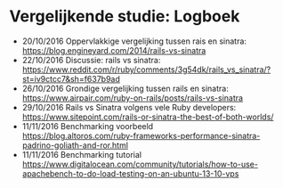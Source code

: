 # Vergelijkende studie: Logboek

- 20/10/2016	Oppervlakkige vergelijking tussen rais en sinatra:     
https://blog.engineyard.com/2014/rails-vs-sinatra  
- 22/10/2016	Discussie: rails vs sinatra:      
https://www.reddit.com/r/ruby/comments/3g54dk/rails_vs_sinatra/?st=iv9ctcc7&sh=f637b9ad  
- 26/10/2016	Grondige vergelijking tussen rails en sinatra:     
https://www.airpair.com/ruby-on-rails/posts/rails-vs-sinatra     
- 29/10/2016	Rails vs Sinatra volgens vele Ruby developers:      
https://www.sitepoint.com/rails-or-sinatra-the-best-of-both-worlds/	   
- 11/11/2016	Benchmarking voorbeeld   
https://blog.altoros.com/ruby-frameworks-performance-sinatra-padrino-goliath-and-ror.html  
- 11/11/2016	Benchmarking tutorial  
https://www.digitalocean.com/community/tutorials/how-to-use-apachebench-to-do-load-testing-on-an-ubuntu-13-10-vps	


